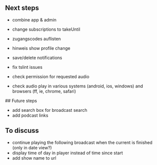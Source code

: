 ## Next steps

* combine app & admin

* change subscriptions to takeUntil
* zugangscodes auflisten
* hinweis show profile change
* save/delete notifications
* fix tslint issues
* check permission for requested audio
* check audio play in various systems (android, ios, windows) and browsers (ff, ie, chrome, safari)

## Future steps

* add search box for broadcast search
* add podcast links

## To discuss

* continue playing the following broadcast when the current is finished (only in date view?)
* display time of day in player instead of time since start
* add show name to url

